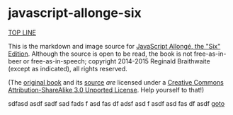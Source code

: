 # javascript-allonge-six
[TOP LINE][top]

This is the markdown and image source for [JavaScript Allongé, the "Six" Edition][js]. Although the source is open to be read, the book is not free-as-in-beer or free-as-in-speech; copyright 2014-2015 Reginald Braithwaite (except as indicated), all rights reserved.

[js]: https://leanpub.com/javascriptallongesix

(The [original book][jso] and its [source][jsos] *are* licensed under a [Creative Commons Attribution-ShareAlike 3.0 Unported License][license]. Help yourself to that!)

[jso]: https://leanpub.com/javascript-allonge
[license]: http://creativecommons.org/licenses/by-sa/3.0/deed.en_US "Creative Commons Attribution-ShareAlike 3.0 Unported License"
[jsos]: https://github.com/raganwald/javascript-allonge

[top]: https://leanpub.com/javascript-allonge


sdfasd
asdf
sadf
sad
fads
f
asd
fas
df
adsf
asd
f
asdf
asd
fas
df
asdf
[goto](#top)


